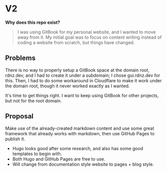 # V2

**Why does this repo exist?**
> I was using GitBook for my personal website, and I wanted to move away from it. My initial goal was to focus on content writing instead of coding a website from scratch, but things have changed.

## Problems

There is no way to properly setup a GitBook space at the domain root, rdnz.dev, and I had to create it under a subdomain; I chose gui.rdnz.dev for this. Then, I had to do some workaround in Cloudflare to make it work under the domain root, though it never worked exactly as I wanted.

It's time to get things right. I want to keep using GitBook for other projects, but not for the root domain.

## Proposal

Make use of the already-created markdown content and use some great framework that already works with markdown, then use GitHub Pages to publish it.
- Hugo looks good after some research, and also has some good templates to begin with.
- Both Hugo and GitHub Pages are free to use.
- Will change from documentation style website to pages + blog style.
